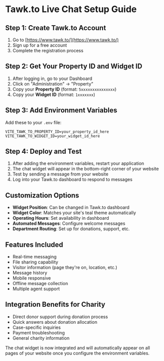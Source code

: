 # Tawk.to Live Chat Setup Guide

## Step 1: Create Tawk.to Account
1. Go to [https://www.tawk.to/](https://www.tawk.to/)
2. Sign up for a free account
3. Complete the registration process

## Step 2: Get Your Property ID and Widget ID
1. After logging in, go to your Dashboard
2. Click on "Administration" → "Property"
3. Copy your **Property ID** (format: `5xxxxxxxxxxxxxxx`)
4. Copy your **Widget ID** (format: `1xxxxxxx`)

## Step 3: Add Environment Variables
Add these to your `.env` file:

```
VITE_TAWK_TO_PROPERTY_ID=your_property_id_here
VITE_TAWK_TO_WIDGET_ID=your_widget_id_here
```

## Step 4: Deploy and Test
1. After adding the environment variables, restart your application
2. The chat widget will appear in the bottom-right corner of your website
3. Test by sending a message from your website
4. Log into your Tawk.to dashboard to respond to messages

## Customization Options
- **Widget Position**: Can be changed in Tawk.to dashboard
- **Widget Color**: Matches your site's teal theme automatically
- **Operating Hours**: Set availability in dashboard
- **Automated Messages**: Configure welcome messages
- **Department Routing**: Set up for donations, support, etc.

## Features Included
- Real-time messaging
- File sharing capability
- Visitor information (page they're on, location, etc.)
- Message history
- Mobile responsive
- Offline message collection
- Multiple agent support

## Integration Benefits for Charity
- Direct donor support during donation process
- Quick answers about donation allocation
- Case-specific inquiries
- Payment troubleshooting
- General charity information

The chat widget is now integrated and will automatically appear on all pages of your website once you configure the environment variables.